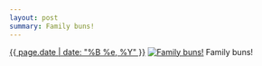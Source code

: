 ```yaml
---
layout: post
summary: Family buns!
---
```


<p>
  <time><a href="/333">{{ page.date | date: "%B %e, %Y" }}</a></time>
  <a href="/333"><img src="{{ site.assets_url }}/333-640.jpg" srcset="{{ site.assets_url }}/333-1280.jpg 1280w, {{ site.assets_url }}/333-960.jpg 960w, {{ site.assets_url }}/333-640.jpg 640w, {{ site.assets_url }}/333-320.jpg 320w" sizes="(min-width: 700px) 50vw, calc(100vw - 2rem)" alt="Family buns!" /></a>
  <span>Family buns!</span>
</p>
